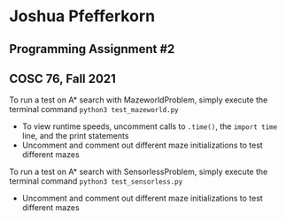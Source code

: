 # Joshua Pfefferkorn
## Programming Assignment #2
## COSC 76, Fall 2021

To run a test on A* search with MazeworldProblem, simply execute the terminal command `python3 test_mazeworld.py`
* To view runtime speeds, uncomment calls to `.time()`, the `import time` line, and the print statements 
* Uncomment and comment out different maze initializations to test different mazes

To run a test on A* search with SensorlessProblem, simply execute the terminal command `python3 test_sensorless.py`
* Uncomment and comment out different maze initializations to test different mazes